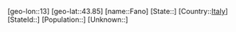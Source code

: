 ﻿---
location: [43.85,13]
type: City
tags:
- geo/City


SpocWebEntityId: 30133
isDeleted: false
confidential: public

---
[geo-lon::13]
[geo-lat::43.85]
[name::Fano]
[State::]
[Country::[Italy](geo/Continent/Europe/Italy.md)]
[StateId::]
[Population::]
[Unknown::]


